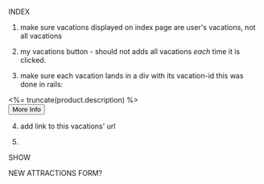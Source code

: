 

INDEX 
1. make sure vacations displayed on index page are user's vacations, not all vacations

2. my vacations button - should not adds all vacations *each* time it is clicked.

3. make sure each vacation lands in a div with its vacation-id
this was done in rails:
  <div id="product-<%= product.id %>"><%= truncate(product.description) %></div>
  <button class="js-more" data-id="<%= product.id %>">More Info</button>


4. add link to this vacations' url

5. 


SHOW




NEW ATTRACTIONS FORM?
